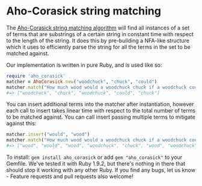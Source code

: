 Aho-Corasick string matching
============================

The [Aho-Corasick string matching algorithm](http://en.wikipedia.org/wiki/Aho%E2%80%93Corasick_string_matching_algorithm) will find all instances of a set of terms that are substrings of a certain string in constant time with respect to the length of the string. It does this by pre-building a NFA-like structure which it uses to efficiently parse the string for all the terms in the set to be matched against.

Our implementation is written in pure Ruby, and is used like so:

```ruby
require 'aho_corasick'
matcher = AhoCorasick.new("woodchuck", "chuck", "could")
matcher.match("How much wood would a woodchuck chuck if a woodchuck could chuck wood.")
#=> ["woodchuck", "chuck", "woodchuck", "could", "chuck"]
```

You can insert additional terms into the matcher after instantiation, however each call to insert takes linear time with respect to the total number of terms to be matched against. You can call insert passing multiple terms to mitigate against this:

```ruby
matcher.insert("would", "wood")
matcher.match("How much wood would a woodchuck chuck if a woodchuck could chuck wood.")
#=> ["wood", "would", "wood", "woodchuck", "chuck", "wood", "woodchuck", "could", "chuck", "wood"] 
```

To install: ``gem install aho_corasick`` or add ``gem "aho_corasick"`` to your Gemfile. We've tested it with Ruby 1.9.2, but there's nothing in there that should stop it working with any other Ruby. If you find any bugs, let us know - Feature requests and pull requests also welcome!

